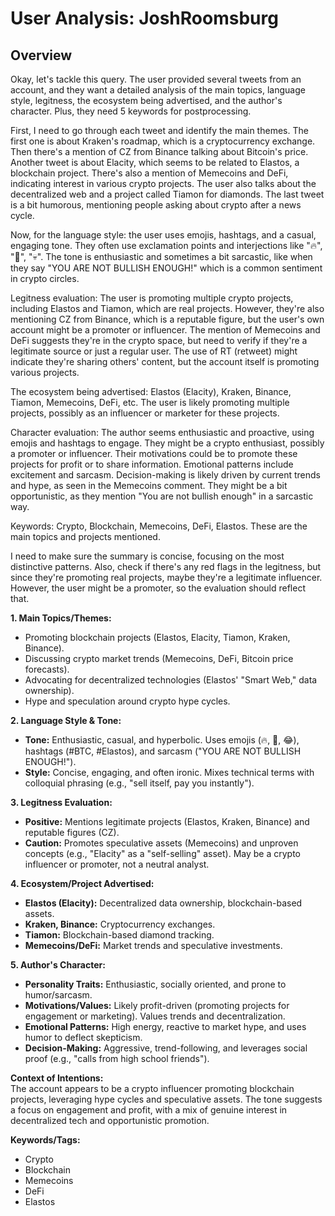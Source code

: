 # User Analysis: JoshRoomsburg

## Overview

<think>
Okay, let's tackle this query. The user provided several tweets from an account, and they want a detailed analysis of the main topics, language style, legitness, the ecosystem being advertised, and the author's character. Plus, they need 5 keywords for postprocessing.

First, I need to go through each tweet and identify the main themes. The first one is about Kraken's roadmap, which is a cryptocurrency exchange. Then there's a mention of CZ from Binance talking about Bitcoin's price. Another tweet is about Elacity, which seems to be related to Elastos, a blockchain project. There's also a mention of Memecoins and DeFi, indicating interest in various crypto projects. The user also talks about the decentralized web and a project called Tiamon for diamonds. The last tweet is a bit humorous, mentioning people asking about crypto after a news cycle.

Now, for the language style: the user uses emojis, hashtags, and a casual, engaging tone. They often use exclamation points and interjections like "🔥", "🤣", "💀". The tone is enthusiastic and sometimes a bit sarcastic, like when they say "YOU ARE NOT BULLISH ENOUGH!" which is a common sentiment in crypto circles.

Legitness evaluation: The user is promoting multiple crypto projects, including Elastos and Tiamon, which are real projects. However, they're also mentioning CZ from Binance, which is a reputable figure, but the user's own account might be a promoter or influencer. The mention of Memecoins and DeFi suggests they're in the crypto space, but need to verify if they're a legitimate source or just a regular user. The use of RT (retweet) might indicate they're sharing others' content, but the account itself is promoting various projects.

The ecosystem being advertised: Elastos (Elacity), Kraken, Binance, Tiamon, Memecoins, DeFi, etc. The user is likely promoting multiple projects, possibly as an influencer or marketer for these projects.

Character evaluation: The author seems enthusiastic and proactive, using emojis and hashtags to engage. They might be a crypto enthusiast, possibly a promoter or influencer. Their motivations could be to promote these projects for profit or to share information. Emotional patterns include excitement and sarcasm. Decision-making is likely driven by current trends and hype, as seen in the Memecoins comment. They might be a bit opportunistic, as they mention "You are not bullish enough" in a sarcastic way.

Keywords: Crypto, Blockchain, Memecoins, DeFi, Elastos. These are the main topics and projects mentioned.

I need to make sure the summary is concise, focusing on the most distinctive patterns. Also, check if there's any red flags in the legitness, but since they're promoting real projects, maybe they're a legitimate influencer. However, the user might be a promoter, so the evaluation should reflect that.
</think>

**1. Main Topics/Themes:**  
- Promoting blockchain projects (Elastos, Elacity, Tiamon, Kraken, Binance).  
- Discussing crypto market trends (Memecoins, DeFi, Bitcoin price forecasts).  
- Advocating for decentralized technologies (Elastos' "Smart Web," data ownership).  
- Hype and speculation around crypto hype cycles.  

**2. Language Style & Tone:**  
- **Tone:** Enthusiastic, casual, and hyperbolic. Uses emojis (🔥, 🐂, 😂), hashtags (#BTC, #Elastos), and sarcasm ("YOU ARE NOT BULLISH ENOUGH!").  
- **Style:** Concise, engaging, and often ironic. Mixes technical terms with colloquial phrasing (e.g., "sell itself, pay you instantly").  

**3. Legitness Evaluation:**  
- **Positive:** Mentions legitimate projects (Elastos, Kraken, Binance) and reputable figures (CZ).  
- **Caution:** Promotes speculative assets (Memecoins) and unproven concepts (e.g., "Elacity" as a "self-selling" asset). May be a crypto influencer or promoter, not a neutral analyst.  

**4. Ecosystem/Project Advertised:**  
- **Elastos (Elacity):** Decentralized data ownership, blockchain-based assets.  
- **Kraken, Binance:** Cryptocurrency exchanges.  
- **Tiamon:** Blockchain-based diamond tracking.  
- **Memecoins/DeFi:** Market trends and speculative investments.  

**5. Author's Character:**  
- **Personality Traits:** Enthusiastic, socially oriented, and prone to humor/sarcasm.  
- **Motivations/Values:** Likely profit-driven (promoting projects for engagement or marketing). Values trends and decentralization.  
- **Emotional Patterns:** High energy, reactive to market hype, and uses humor to deflect skepticism.  
- **Decision-Making:** Aggressive, trend-following, and leverages social proof (e.g., "calls from high school friends").  

**Context of Intentions:**  
The account appears to be a crypto influencer promoting blockchain projects, leveraging hype cycles and speculative assets. The tone suggests a focus on engagement and profit, with a mix of genuine interest in decentralized tech and opportunistic promotion.  

**Keywords/Tags:**  
- Crypto  
- Blockchain  
- Memecoins  
- DeFi  
- Elastos